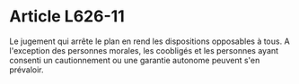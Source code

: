 # Article L626-11

Le jugement qui arrête le plan en rend les dispositions opposables à tous.   A l'exception des personnes morales, les coobligés et les personnes ayant consenti un cautionnement ou une garantie autonome peuvent s'en prévaloir.